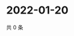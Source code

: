 # 2022-01-20

共 0 条

<!-- BEGIN WEIBO -->
<!-- 最后更新时间 Thu Jan 20 2022 17:09:13 GMT+0800 (China Standard Time) -->

<!-- END WEIBO -->
